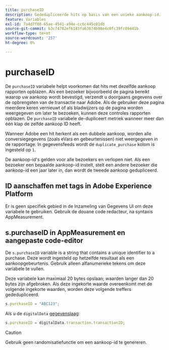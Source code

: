 ```yaml
---
title: purchaseID
description: Gededupliceerde hits op basis van een unieke aankoop-id.
feature: Variables
exl-id: 7a4d7f08-65ae-4541-a94e-cc6c445c01db
source-git-commit: b3c74782ef6183fa63674b98e4c0fc39fc09441b
workflow-type: tm+mt
source-wordcount: '257'
ht-degree: 0%

---
```


# purchaseID

De `purchaseID` variabele helpt voorkomen dat hits met dezelfde aankoop rapporten opblazen. Als een bezoeker bijvoorbeeld de pagina bereikt waarop uw aankoop wordt bevestigd, verzendt u doorgaans gegevens over de opbrengsten van de transactie naar Adobe. Als de gebruiker deze pagina meerdere keren vernieuwt of als bladwijzers op de pagina worden weergegeven om later te bezoeken, kunnen deze controles rapporten opblazen. De `purchaseID` variabele de-dupliceert metriek wanneer meer dan één klap de zelfde aankoop ID heeft.

Wanneer Adobe een hit herkent als een dubbele aankoop, worden alle conversiegegevens (zoals eVars en gebeurtenissen) niet weergegeven in de rapportage. In gegevensfeeds wordt de `duplicate_purchase` kolom is ingesteld op `1`.

De aankoop-id&#39;s gelden voor alle bezoekers en verlopen niet. Als een bezoeker een bepaalde aankoop-id instelt, stelt een andere bezoeker die aankoop-id een jaar later in, dan wordt de tweede aankoop gedupliceerd.

## ID aanschaffen met tags in Adobe Experience Platform

Er is geen specifiek gebied in de Inzameling van Gegevens UI om deze variabele te gebruiken. Gebruik de douane code redacteur, na syntaxis AppMeasurement.

## s.purchaseID in AppMeasurement en aangepaste code-editor

De `s.purchaseID` variable is a string that contains a unique identifier to a purchase. Deze wordt ingesteld op hetzelfde resultaat als een aankoopgebeurtenis. Gebruik alleen alfanumerieke tekens om deze variabele te vullen.

Deze variabele kan maximaal 20 bytes opslaan; waarden langer dan 20 bytes zijn afgebroken. Als deze ingekorte waarde overeenkomt met de volgende ingekorte waarden, worden deze volgende treffers gededupliceerd.

```js
s.purchaseID = "ABC123";
```

Als u de `digitalData` [gegevenslaag](../../prepare/data-layer.md):

```js
s.purchaseID = digitalData.transaction.transactionID;
```

>[!CAUTION]
>
>Gebruik geen randomisatiefunctie om een aankoop-id te genereren.
